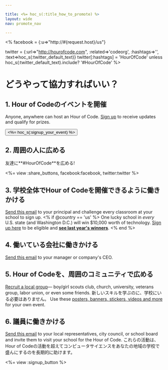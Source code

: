 ```yaml
---

title: <%= hoc_s(:title_how_to_promote) %>
layout: wide
nav: promote_nav

---
```


<% facebook = {:u=>"http://#{request.host}/us"}

twitter = {:url=>"http://hourofcode.com", :related=>'codeorg', :hashtags=>'', :text=>hoc_s(:twitter_default_text)}
twitter[:hashtags] = 'HourOfCode' unless hoc_s(:twitter_default_text).include? '#HourOfCode' %>

# どうやって協力すればいい？

## 1. Hour of Codeのイベントを開催

Anyone, anywhere can host an Hour of Code. [Sign up](<%= resolve_url('/') %>) to receive updates and qualify for prizes.   


[<button><%= hoc_s(:signup_your_event) %></button>](<%= resolve_url('/') %>)

## 2. 周囲の人に広める

友達に**#HourOfCode**を広める!

<%= view :share_buttons, facebook:facebook, twitter:twitter %>

## 3. 学校全体でHour of Codeを開催できるように働きかける

[Send this email](<%= resolve_url('/promote/resources#sample-emails') %>) to your principal and challenge every classroom at your school to sign up. <% if @country == 'us' %> One lucky school in *every* U.S. state (and Washington D.C.) will win $10,000 worth of technology. [Sign up here](<%= resolve_url('/prizes/hardware-signup') %>) to be eligible and [**see last year's winners**](http://codeorg.tumblr.com/post/104109522378/prize-winners). <% end %>

## 4. 働いている会社に働きかける

[Send this email](<%= resolve_url('/promote/resources#sample-emails') %>) to your manager or company's CEO.

## 5. Hour of Codeを、周囲のコミュニティで広める

[Recruit a local group](<%= resolve_url('/promote/resources#sample-emails') %>)— boy/girl scouts club, church, university, veterans group, labor union, or even some friends. 新しいスキルを学ぶのに、学校にいる必要はありません。 Use these [posters, banners, stickers, videos and more](<%= resolve_url('/promote/resources') %>) for your own event.

## 6. 議員に働きかける

[Send this email](<%= resolve_url('/promote/resources#sample-emails') %>) to your local representatives, city council, or school board and invite them to visit your school for the Hour of Code. これらの活動は、Hour of Codeの活動を超えてコンピュータサイエンスをあなたの地域の学校で盛んにするのを長期的に助けます。

<%= view :signup_button %>
